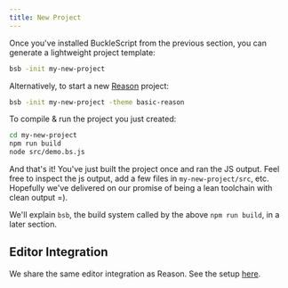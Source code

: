 ```yaml
---
title: New Project
---
```


Once you've installed BuckleScript from the previous section, you can generate a lightweight project template:

```sh
bsb -init my-new-project
```

Alternatively, to start a new [Reason](https://reasonml.github.io) project:

```sh
bsb -init my-new-project -theme basic-reason
```

To compile & run the project you just created:

```sh
cd my-new-project
npm run build
node src/demo.bs.js
```

And that's it! You've just built the project once and ran the JS output. Feel free to inspect the js output, add a few files in `my-new-project/src`, etc. Hopefully we've delivered on our promise of being a lean toolchain with clean output =).

We'll explain `bsb`, the build system called by the above `npm run build`, in a later section.

## Editor Integration

We share the same editor integration as Reason. See the setup [here](https://reasonml.github.io/guide/editor-tools/global-installation).
